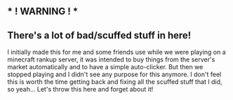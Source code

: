 ## * ! WARNING ! *
## There's a lot of bad/scuffed stuff in here!

I initially made this for me and some friends use while we were playing on a minecraft rankup server, it was intended to buy things from the server's market automatically and to have a simple auto-clicker. But then we stopped playing and I didn't see any purpose for this anymore.
I don't feel this is worth the time getting back and fixing all the scuffed stuff that I did, so yeah... Let's throw this here and forget about it!
